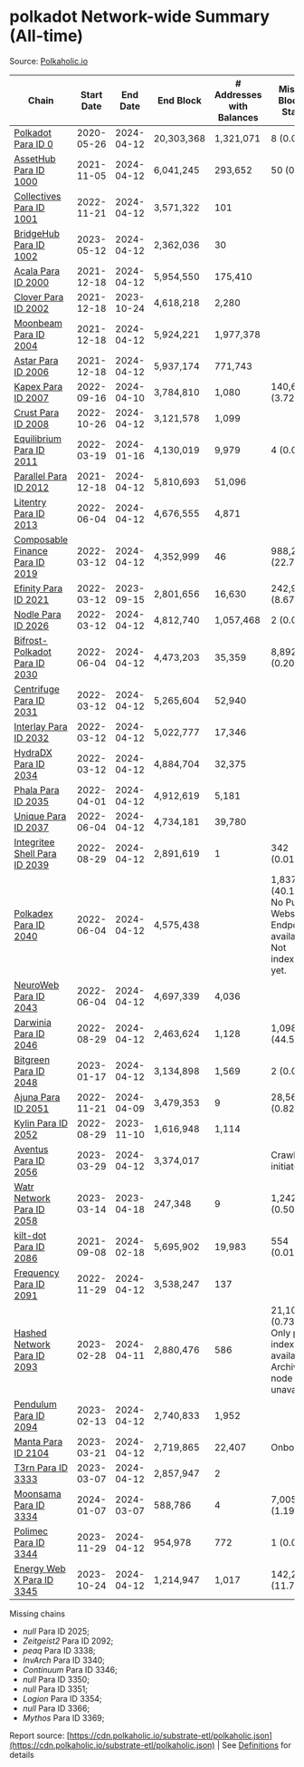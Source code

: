 # polkadot Network-wide Summary (All-time)

Source: [Polkaholic.io](https://polkaholic.io)


| Chain            | Start Date | End Date | End Block | # Addresses with Balances | Missing Blocks / Status |
| ---------------- | ---------- | ---------| --------- | ------------------------- | ----------------------- |
| [Polkadot Para ID 0](/polkadot/0-polkadot) | 2020-05-26 | 2024-04-12 | 20,303,368 |  1,321,071 | 8 (0.00%)  |
| [AssetHub Para ID 1000](/polkadot/1000-assethub) | 2021-11-05 | 2024-04-12 | 6,041,245 |  293,652 | 50 (0.00%)  |
| [Collectives Para ID 1001](/polkadot/1001-collectives) | 2022-11-21 | 2024-04-12 | 3,571,322 |  101 |    |
| [BridgeHub Para ID 1002](/polkadot/1002-bridgehub) | 2023-05-12 | 2024-04-12 | 2,362,036 |  30 |    |
| [Acala Para ID 2000](/polkadot/2000-acala) | 2021-12-18 | 2024-04-12 | 5,954,550 |  175,410 |    |
| [Clover Para ID 2002](/polkadot/2002-clover) | 2021-12-18 | 2023-10-24 | 4,618,218 |  2,280 |    |
| [Moonbeam Para ID 2004](/polkadot/2004-moonbeam) | 2021-12-18 | 2024-04-12 | 5,924,221 |  1,977,378 |    |
| [Astar Para ID 2006](/polkadot/2006-astar) | 2021-12-18 | 2024-04-12 | 5,937,174 |  771,743 |    |
| [Kapex Para ID 2007](/polkadot/2007-kapex) | 2022-09-16 | 2024-04-10 | 3,784,810 |  1,080 | 140,668 (3.72%)  |
| [Crust Para ID 2008](/polkadot/2008-crust) | 2022-10-26 | 2024-04-12 | 3,121,578 |  1,099 |    |
| [Equilibrium Para ID 2011](/polkadot/2011-equilibrium) | 2022-03-19 | 2024-01-16 | 4,130,019 |  9,979 | 4 (0.00%)  |
| [Parallel Para ID 2012](/polkadot/2012-parallel) | 2021-12-18 | 2024-04-12 | 5,810,693 |  51,096 |    |
| [Litentry Para ID 2013](/polkadot/2013-litentry) | 2022-06-04 | 2024-04-12 | 4,676,555 |  4,871 |    |
| [Composable Finance Para ID 2019](/polkadot/2019-composable) | 2022-03-12 | 2024-04-12 | 4,352,999 |  46 | 988,228 (22.70%)  |
| [Efinity Para ID 2021](/polkadot/2021-efinity) | 2022-03-12 | 2023-09-15 | 2,801,656 |  16,630 | 242,949 (8.67%)  |
| [Nodle Para ID 2026](/polkadot/2026-nodle) | 2022-03-12 | 2024-04-12 | 4,812,740 |  1,057,468 | 2 (0.00%)  |
| [Bifrost-Polkadot Para ID 2030](/polkadot/2030-bifrost) | 2022-06-04 | 2024-04-12 | 4,473,203 |  35,359 | 8,892 (0.20%)  |
| [Centrifuge Para ID 2031](/polkadot/2031-centrifuge) | 2022-03-12 | 2024-04-12 | 5,265,604 |  52,940 |    |
| [Interlay Para ID 2032](/polkadot/2032-interlay) | 2022-03-12 | 2024-04-12 | 5,022,777 |  17,346 |    |
| [HydraDX Para ID 2034](/polkadot/2034-hydradx) | 2022-03-12 | 2024-04-12 | 4,884,704 |  32,375 |    |
| [Phala Para ID 2035](/polkadot/2035-phala) | 2022-04-01 | 2024-04-12 | 4,912,619 |  5,181 |    |
| [Unique Para ID 2037](/polkadot/2037-unique) | 2022-06-04 | 2024-04-12 | 4,734,181 |  39,780 |    |
| [Integritee Shell Para ID 2039](/polkadot/2039-integritee) | 2022-08-29 | 2024-04-12 | 2,891,619 |  1 | 342 (0.01%)  |
| [Polkadex Para ID 2040](/polkadot/2040-polkadex) | 2022-06-04 | 2024-04-12 | 4,575,438 |   | 1,837,143 (40.15%) No Public Websocket Endpoint available: Not indexing yet. |
| [NeuroWeb Para ID 2043](/polkadot/2043-neuroweb) | 2022-06-04 | 2024-04-12 | 4,697,339 |  4,036 |    |
| [Darwinia Para ID 2046](/polkadot/2046-darwinia) | 2022-08-29 | 2024-04-12 | 2,463,624 |  1,128 | 1,098,047 (44.57%)  |
| [Bitgreen Para ID 2048](/polkadot/2048-bitgreen) | 2023-01-17 | 2024-04-12 | 3,134,898 |  1,569 | 2 (0.00%)  |
| [Ajuna Para ID 2051](/polkadot/2051-ajuna) | 2022-11-21 | 2024-04-09 | 3,479,353 |  9 | 28,565 (0.82%)  |
| [Kylin Para ID 2052](/polkadot/2052-kylin) | 2022-08-29 | 2023-11-10 | 1,616,948 |  1,114 |    |
| [Aventus Para ID 2056](/polkadot/2056-aventus) | 2023-03-29 | 2024-04-12 | 3,374,017 |   |   Crawling initiated |
| [Watr Network Para ID 2058](/polkadot/2058-watr) | 2023-03-14 | 2023-04-18 | 247,348 |  9 | 1,242 (0.50%)  |
| [kilt-dot Para ID 2086](/polkadot/2086-kilt) | 2021-09-08 | 2024-02-18 | 5,695,902 |  19,983 | 554 (0.01%)  |
| [Frequency Para ID 2091](/polkadot/2091-frequency) | 2022-11-29 | 2024-04-12 | 3,538,247 |  137 |    |
| [Hashed Network Para ID 2093](/polkadot/2093-hashed) | 2023-02-28 | 2024-04-11 | 2,880,476 |  586 | 21,101 (0.73%) Only partial index available: Archive node unavailable |
| [Pendulum Para ID 2094](/polkadot/2094-pendulum) | 2023-02-13 | 2024-04-12 | 2,740,833 |  1,952 |    |
| [Manta Para ID 2104](/polkadot/2104-manta) | 2023-03-21 | 2024-04-12 | 2,719,865 |  22,407 |   Onboarding |
| [T3rn Para ID 3333](/polkadot/3333-t3rn) | 2023-03-07 | 2024-04-12 | 2,857,947 |  2 |    |
| [Moonsama Para ID 3334](/polkadot/3334-moonsama) | 2024-01-07 | 2024-03-07 | 588,786 |  4 | 7,005 (1.19%)  |
| [Polimec Para ID 3344](/polkadot/3344-polimec) | 2023-11-29 | 2024-04-12 | 954,978 |  772 | 1 (0.00%)  |
| [Energy Web X Para ID 3345](/polkadot/3345-energywebx) | 2023-10-24 | 2024-04-12 | 1,214,947 |  1,017 | 142,272 (11.71%)  |

Missing chains


* *null* Para ID 2025; 
* *Zeitgeist2* Para ID 2092; 
* *peaq* Para ID 3338; 
* *InvArch* Para ID 3340; 
* *Continuum* Para ID 3346; 
* *null* Para ID 3350; 
* *null* Para ID 3351; 
* *Logion* Para ID 3354; 
* *null* Para ID 3366; 
* *Mythos* Para ID 3369; 

Report source: [https://cdn.polkaholic.io/substrate-etl/polkaholic.json](https://cdn.polkaholic.io/substrate-etl/polkaholic.json) | See [Definitions](/DEFINITIONS.md) for details
